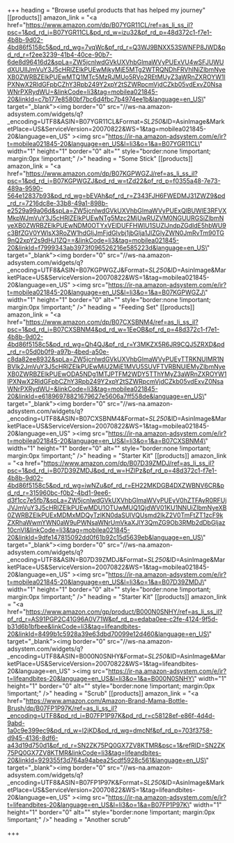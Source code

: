 +++
heading = "Browse useful products that has helped my journey"
[[products]]
amazon_link = "<a href=\"https://www.amazon.com/dp/B07YGR11CL/ref=as_li_ss_il?psc=1&pd_rd_i=B07YGR11CL&pd_rd_w=izu32&pf_rd_p=48d372c1-f7e1-4b8b-9d02-4bd86f5158c5&pd_rd_wg=7vqWc&pf_rd_r=Q3WJ9BNXX53SWNFP8JWD&pd_rd_r=f2ee3239-41b4-40ce-90b7-6de8d96416d2&spLa=ZW5jcnlwdGVkUXVhbGlmaWVyPUExVU4wSFJUWUdXUUlIJmVuY3J5cHRlZElkPUEwMjkyMjE5MTg2WTRQNDhFRVhINiZlbmNyeXB0ZWRBZElkPUEwMTQ1MTc5MzRJMUo5RVo2REtMUyZ3aWRnZXROYW1lPXNwX2RldGFpbCZhY3Rpb249Y2xpY2tSZWRpcmVjdCZkb05vdExvZ0NsaWNrPXRydWU=&linkCode=li3&tag=mobilea021845-20&linkId=c7b177e8580bf7bc6d4fbc7b4974ee1b&language=en_US\" target=\"_blank\"><img border=\"0\" src=\"//ws-na.amazon-adsystem.com/widgets/q?_encoding=UTF8&ASIN=B07YGR11CL&Format=_SL250_&ID=AsinImage&MarketPlace=US&ServiceVersion=20070822&WS=1&tag=mobilea021845-20&language=en_US\" ></a><img src=\"https://ir-na.amazon-adsystem.com/e/ir?t=mobilea021845-20&language=en_US&l=li3&o=1&a=B07YGR11CL\" width=\"1\" height=\"1\" border=\"0\" alt=\"\" style=\"border:none !important; margin:0px !important;\" />"
heading = "Some Stick"
[[products]]
amazon_link = "<a href=\"https://www.amazon.com/dp/B07KGPWGZJ/ref=as_li_ss_il?psc=1&pd_rd_i=B07KGPWGZJ&pd_rd_w=tZd22&pf_rd_p=f0355a48-7e73-489a-9590-564e12837b93&pd_rd_wg=bEVAh&pf_rd_r=Z343FJH6FWEDMJ31ZWZ9&pd_rd_r=7216dc8e-33b8-49a1-898b-e2529a99a06d&spLa=ZW5jcnlwdGVkUXVhbGlmaWVyPUExQlBUWlE3RFVXMkpWJmVuY3J5cHRlZElkPUEwNTg5Mzc2MjUwRUZVM0NGUURGSiZlbmNyeXB0ZWRBZElkPUEwNDM0OTYxVElDUFFHWlU1SUZIJndpZGdldE5hbWU9c3BfZGV0YWlsX3RoZW1hdGljJmFjdGlvbj1jbGlja1JlZGlyZWN0JmRvTm90TG9nQ2xpY2s9dHJ1ZQ==&linkCode=li3&tag=mobilea021845-20&linkId=f7999343ab3973f096526216e585223d&language=en_US\" target=\"_blank\"><img border=\"0\" src=\"//ws-na.amazon-adsystem.com/widgets/q?_encoding=UTF8&ASIN=B07KGPWGZJ&Format=_SL250_&ID=AsinImage&MarketPlace=US&ServiceVersion=20070822&WS=1&tag=mobilea021845-20&language=en_US\" ></a><img src=\"https://ir-na.amazon-adsystem.com/e/ir?t=mobilea021845-20&language=en_US&l=li3&o=1&a=B07KGPWGZJ\" width=\"1\" height=\"1\" border=\"0\" alt=\"\" style=\"border:none !important; margin:0px !important;\" />"
heading = "Feeding Set"
[[products]]
amazon_link = "<a href=\"https://www.amazon.com/dp/B07CXSBNM4/ref=as_li_ss_il?psc=1&pd_rd_i=B07CXSBNM4&pd_rd_w=1EeOB&pf_rd_p=48d372c1-f7e1-4b8b-9d02-4bd86f5158c5&pd_rd_wg=Qh4QJ&pf_rd_r=Y3MKZX5R6JR9CQJ5ZRXD&pd_rd_r=05d0b0f9-a97b-4bed-a50e-c8da82ee8932&spLa=ZW5jcnlwdGVkUXVhbGlmaWVyPUEyTTRKNUlMR1NBVlk2JmVuY3J5cHRlZElkPUEwMjU2MjE1MVU5SUVFTVRBNUlEMyZlbmNyeXB0ZWRBZElkPUEwODA5NDg1MTJPTFM2WDY5TThYMyZ3aWRnZXROYW1lPXNwX2RldGFpbCZhY3Rpb249Y2xpY2tSZWRpcmVjdCZkb05vdExvZ0NsaWNrPXRydWU=&linkCode=li3&tag=mobilea021845-20&linkId=e61896978821679627e5606a7ff558de&language=en_US\" target=\"_blank\"><img border=\"0\" src=\"//ws-na.amazon-adsystem.com/widgets/q?_encoding=UTF8&ASIN=B07CXSBNM4&Format=_SL250_&ID=AsinImage&MarketPlace=US&ServiceVersion=20070822&WS=1&tag=mobilea021845-20&language=en_US\" ></a><img src=\"https://ir-na.amazon-adsystem.com/e/ir?t=mobilea021845-20&language=en_US&l=li3&o=1&a=B07CXSBNM4\" width=\"1\" height=\"1\" border=\"0\" alt=\"\" style=\"border:none !important; margin:0px !important;\" />"
heading = "Starter Kit"
[[products]]
amazon_link = "<a href=\"https://www.amazon.com/dp/B07D39ZMDJ/ref=as_li_ss_il?psc=1&pd_rd_i=B07D39ZMDJ&pd_rd_w=HZlPz&pf_rd_p=48d372c1-f7e1-4b8b-9d02-4bd86f5158c5&pd_rd_wg=iwNZu&pf_rd_r=EH22MKDGB4DXZWBNV6CR&pd_rd_r=315960bc-f0b2-4bd1-9ee6-d3f1cc7e5fb7&spLa=ZW5jcnlwdGVkUXVhbGlmaWVyPUEyV0hZTFAyR0RFUjJVJmVuY3J5cHRlZElkPUEwMDU1OTUwMUQ1QjdWV01KU1NNUiZlbmNyeXB0ZWRBZElkPUExMDMxMDQyTzlKN0daSUlVQUsmd2lkZ2V0TmFtZT1zcF9kZXRhaWwmYWN0aW9uPWNsaWNrUmVkaXJlY3QmZG9Ob3RMb2dDbGljaz10cnVl&linkCode=li3&tag=mobilea021845-20&linkId=9dfe147815092dd0f61b92c15d5639eb&language=en_US\" target=\"_blank\"><img border=\"0\" src=\"//ws-na.amazon-adsystem.com/widgets/q?_encoding=UTF8&ASIN=B07D39ZMDJ&Format=_SL250_&ID=AsinImage&MarketPlace=US&ServiceVersion=20070822&WS=1&tag=mobilea021845-20&language=en_US\" ></a><img src=\"https://ir-na.amazon-adsystem.com/e/ir?t=mobilea021845-20&language=en_US&l=li3&o=1&a=B07D39ZMDJ\" width=\"1\" height=\"1\" border=\"0\" alt=\"\" style=\"border:none !important; margin:0px !important;\" />"
heading = "Starter Kit"
[[products]]
amazon_link = "<a href=\"https://www.amazon.com/gp/product/B000N0SNHY/ref=as_li_ss_il?pf_rd_r=AS91PGP2C41G96A0V71W&pf_rd_p=edaba0ee-c2fe-4124-9f5d-b31d6b1bfbee&linkCode=li3&tag=lifeandbites-20&linkId=8499b1c5928a39e63dbd70099e12d460&language=en_US\" target=\"_blank\"><img border=\"0\" src=\"//ws-na.amazon-adsystem.com/widgets/q?_encoding=UTF8&ASIN=B000N0SNHY&Format=_SL250_&ID=AsinImage&MarketPlace=US&ServiceVersion=20070822&WS=1&tag=lifeandbites-20&language=en_US\" ></a><img src=\"https://ir-na.amazon-adsystem.com/e/ir?t=lifeandbites-20&language=en_US&l=li3&o=1&a=B000N0SNHY\" width=\"1\" height=\"1\" border=\"0\" alt=\"\" style=\"border:none !important; margin:0px !important;\" />"
heading = "Scrub"
[[products]]
amazon_link = "<a href=\"https://www.amazon.com/Amazon-Brand-Mama-Bottle-Brush/dp/B07FP1P97K/ref=as_li_ss_il?_encoding=UTF8&pd_rd_i=B07FP1P97K&pd_rd_r=c58128ef-e86f-4d4d-9abd-1a0c9e399ec9&pd_rd_w=l2jKD&pd_rd_wg=dmcNf&pf_rd_p=703f3758-d945-4136-8df6-a43d19d750d1&pf_rd_r=SN2ZK75PQ0GX7ZV8KTMR&psc=1&refRID=SN2ZK75PQ0GX7ZV8KTMR&linkCode=li3&tag=lifeandbites-20&linkId=929355f3d764a94abea25cdf5928c561&language=en_US\" target=\"_blank\"><img border=\"0\" src=\"//ws-na.amazon-adsystem.com/widgets/q?_encoding=UTF8&ASIN=B07FP1P97K&Format=_SL250_&ID=AsinImage&MarketPlace=US&ServiceVersion=20070822&WS=1&tag=lifeandbites-20&language=en_US\" ></a><img src=\"https://ir-na.amazon-adsystem.com/e/ir?t=lifeandbites-20&language=en_US&l=li3&o=1&a=B07FP1P97K\" width=\"1\" height=\"1\" border=\"0\" alt=\"\" style=\"border:none !important; margin:0px !important;\" />"
heading = "Another scrub"

+++
